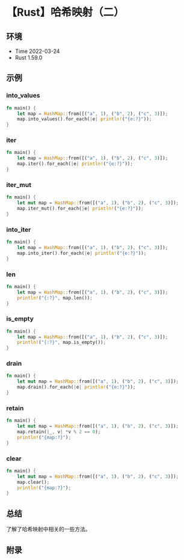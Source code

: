 # 【Rust】哈希映射（二）

## 环境

- Time 2022-03-24
- Rust 1.59.0

## 示例

### into_values

```rust
fn main() {
    let map = HashMap::from([("a", 1), ("b", 2), ("c", 3)]);
    map.into_values().for_each(|e| println!("{e:?}"));
}
```

### iter

```rust
fn main() {
    let map = HashMap::from([("a", 1), ("b", 2), ("c", 3)]);
    map.iter().for_each(|e| println!("{e:?}"));
}
```

### iter_mut

```rust
fn main() {
    let mut map = HashMap::from([("a", 1), ("b", 2), ("c", 3)]);
    map.iter_mut().for_each(|e| println!("{e:?}"));
}
```

### into_iter

```rust
fn main() {
    let map = HashMap::from([("a", 1), ("b", 2), ("c", 3)]);
    map.into_iter().for_each(|e| println!("{e:?}"));
}
```

### len

```rust
fn main() {
    let map = HashMap::from([("a", 1), ("b", 2), ("c", 3)]);
    println!("{:?}", map.len());
}
```

### is_empty

```rust
fn main() {
    let map = HashMap::from([("a", 1), ("b", 2), ("c", 3)]);
    println!("{:?}", map.is_empty());
}
```

### drain

```rust
fn main() {
    let mut map = HashMap::from([("a", 1), ("b", 2), ("c", 3)]);
    map.drain().for_each(|e| println!("{e:?}"));
}
```

### retain

```rust
fn main() {
    let mut map = HashMap::from([("a", 1), ("b", 2), ("c", 3)]);
    map.retain(|_, v| *v % 2 == 0);
    println!("{map:?}");
}
```

### clear

```rust
fn main() {
    let mut map = HashMap::from([("a", 1), ("b", 2), ("c", 3)]);
    map.clear();
    println!("{map:?}");
}
```

## 总结

了解了哈希映射中相关的一些方法。

## 附录
